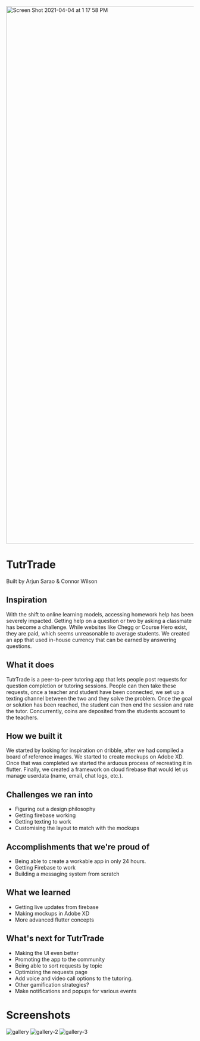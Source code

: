 <img width="1440" alt="Screen Shot 2021-04-04 at 1 17 58 PM" src="https://user-images.githubusercontent.com/34176562/113517126-3e49a900-954c-11eb-8a1b-789ae4c24f0c.png">

# TutrTrade
Built by Arjun Sarao & Connor Wilson

## Inspiration
With the shift to online learning models, accessing homework help has been severely impacted. Getting help on a question or two by asking a classmate has become a challenge. While websites like Chegg or Course Hero exist, they are paid, which seems unreasonable to average students. We created an app that used in-house currency that can be earned by answering questions. 

## What it does
TutrTrade is a peer-to-peer tutoring app that lets people post requests for question completion or tutoring sessions. People can then take these requests, once a teacher and student have been connected, we set up a texting channel between the two and they solve the problem. Once the goal or solution has been reached, the student can then end the session and rate the tutor. Concurrently, coins are deposited from the students account to the teachers.

## How we built it
We started by looking for inspiration on dribble, after we had compiled a board of reference images. We started to create mockups on Adobe XD. Once that was completed we started the arduous process of recreating it in flutter. Finally, we created a framework on cloud firebase that would let us manage userdata (name, email, chat logs, etc.).

## Challenges we ran into
* Figuring out a design philosophy
* Getting  firebase working
* Getting texting to work
* Customising the layout to match with the mockups

## Accomplishments that we're proud of
* Being able to create a workable app in only 24 hours.
* Getting Firebase to work
* Building a messaging system from scratch

## What we learned
* Getting live updates from firebase
* Making mockups in Adobe XD
* More advanced flutter concepts

## What's next for TutrTrade
* Making the UI even better
* Promoting the app to the community
* Being able to sort requests by topic
* Optimizing the requests page
* Add voice and video call options to the tutoring.
* Other gamification strategies?
* Make notifications and popups for various events

# Screenshots
![gallery](https://user-images.githubusercontent.com/34176562/113517145-528da600-954c-11eb-8abf-9d313d51935b.jpg)
![gallery-2](https://user-images.githubusercontent.com/34176562/113517167-620cef00-954c-11eb-9549-47b53eb7509f.jpg)
![gallery-3](https://user-images.githubusercontent.com/34176562/113517184-689b6680-954c-11eb-8706-415fcbc9a22f.jpg)
